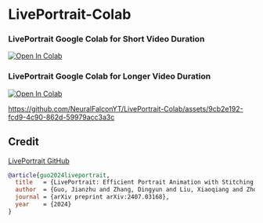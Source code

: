 # LivePortrait-Colab
### LivePortrait Google Colab for Short Video Duration <br>
[![Open In Colab](https://colab.research.google.com/assets/colab-badge.svg)](https://colab.research.google.com/github/neuralfalconbackup/LivePortrait-Colab/blob/main/LivePortrait.ipynb) <br>
### LivePortrait Google Colab for Longer Video Duration <br>
[![Open In Colab](https://colab.research.google.com/assets/colab-badge.svg)](https://colab.research.google.com/github/neuralfalconbackup/LivePortrait-Colab/blob/main/LivePortrait_Longer_Video.ipynb) <br>


https://github.com/NeuralFalconYT/LivePortrait-Colab/assets/9cb2e192-fcd9-4c90-862d-59979acc3a3c

## Credit
[LivePortrait GitHub](https://github.com/KwaiVGI/LivePortrait)
```bibtex
@article{guo2024liveportrait,
  title   = {LivePortrait: Efficient Portrait Animation with Stitching and Retargeting Control},
  author  = {Guo, Jianzhu and Zhang, Dingyun and Liu, Xiaoqiang and Zhong, Zhizhou and Zhang, Yuan and Wan, Pengfei and Zhang, Di},
  journal = {arXiv preprint arXiv:2407.03168},
  year    = {2024}
}
```
